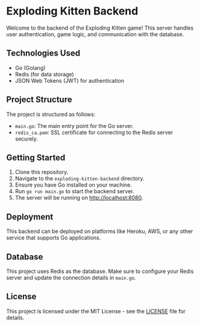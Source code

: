 # Exploding Kitten Backend

Welcome to the backend of the Exploding Kitten game! This server handles user authentication, game logic, and communication with the database.

## Technologies Used

- Go (Golang)
- Redis (for data storage)
- JSON Web Tokens (JWT) for authentication

## Project Structure

The project is structured as follows:

- `main.go`: The main entry point for the Go server.
- `redis_ca.pem`: SSL certificate for connecting to the Redis server securely.

## Getting Started

1. Clone this repository.
2. Navigate to the `exploding-kitten-backend` directory.
3. Ensure you have Go installed on your machine.
4. Run `go run main.go` to start the backend server.
5. The server will be running on [http://localhost:8080](http://localhost:8080).

## Deployment

This backend can be deployed on platforms like Heroku, AWS, or any other service that supports Go applications.

## Database

This project uses Redis as the database. Make sure to configure your Redis server and update the connection details in `main.go`.


## License

This project is licensed under the MIT License - see the [LICENSE](LICENSE) file for details.
